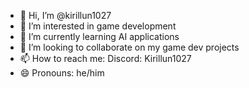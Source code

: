 - 👋 Hi, I’m @kirillun1027
- 👀 I’m interested in game development
- 🌱 I’m currently learning AI applications
- 💞️ I’m looking to collaborate on my game dev projects
- 📫 How to reach me: Discord: Kirillun1027
- 😄 Pronouns: he/him

<!---
kirillun1027/kirillun1027 is a ✨ special ✨ repository because its `README.md` (this file) appears on your GitHub profile.
You can click the Preview link to take a look at your changes.
--->
